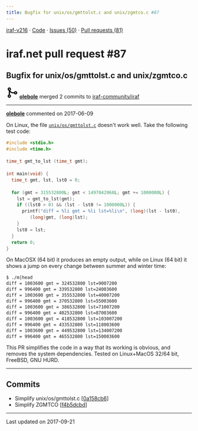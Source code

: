 ```yaml
---
title: Bugfix for unix/os/gmttolst.c and unix/zgmtco.c #87
---
```


[iraf-v216](/iraf-v216) · [Code](https://github.com/iraf-community/iraf/tree/iraf-v216) · [Issues (50)](/iraf-v216/issues) · [Pull requests (81)](/iraf-v216/issues/pulls)

# iraf.net pull request #87
## Bugfix for unix/os/gmttolst.c and unix/zgmtco.c
![merge](git-merge.svg) **[olebole](https://github.com/olebole)** merged 2 commits to [iraf-community/iraf](https://github.com/iraf-community/iraf/)

- - - -

**[olebole](https://github.com/olebole)** commented on 2017-06-09

On Linux, the file [`unix/os/gmttolst.c`](https://github.com/iraf-community/iraf/blob/9590f45760a4791f3305407fb51c87f1282b32be/unix/os/gmttolst.c) doesn't work well. Take the following test code:  
```C  
#include <stdio.h>  
#include <time.h>  
  
time_t gmt_to_lst (time_t gmt);  
  
int main(void) {  
  time_t gmt, lst, lst0 = 0;  
  
  for (gmt = 315532800L; gmt < 1497042068L; gmt += 1000000L) {  
    lst = gmt_to_lst(gmt);  
    if ((lst0 > 0) && (lst - lst0 != 1000000L)) {  
      printf("diff = %li gmt = %li lst=%li\n", (long)(lst - lst0),  
	     (long)gmt, (long)lst);  
    }  
    lst0 = lst;  
  }  
  return 0;  
}  
```  
  
On MacOSX (64 bit) it produces an empty output, while on Linux (64 bit) it shows a jump on every change between summer and winter time:  
```  
$ ./m|head  
diff = 1003600 gmt = 324532800 lst=9007200  
diff = 996400 gmt = 339532800 lst=24003600  
diff = 1003600 gmt = 355532800 lst=40007200  
diff = 996400 gmt = 370532800 lst=55003600  
diff = 1003600 gmt = 386532800 lst=71007200  
diff = 996400 gmt = 402532800 lst=87003600  
diff = 1003600 gmt = 418532800 lst=103007200  
diff = 996400 gmt = 433532800 lst=118003600  
diff = 1003600 gmt = 449532800 lst=134007200  
diff = 996400 gmt = 465532800 lst=150003600  
```  
  
This PR simplifies the code in a way that its working is obvious, and removes the system dependencies. Tested on Linux+MacOS 32/64 bit, FreeBSD, GNU HURD.
- - - -

## Commits

* Simplify unix/os/gmttolst.c [[0a158cb6](https://github.com/iraf-community/iraf/commit/0a158cb6e25669700d4423a210b71a215b061d44)]
* Simplify ZGMTCO [[f4b5dcbd](https://github.com/iraf-community/iraf/commit/f4b5dcbd8d99306a5dd0397d90c234b17bc877e3)]

- - - -

Last updated on 2017-09-21
